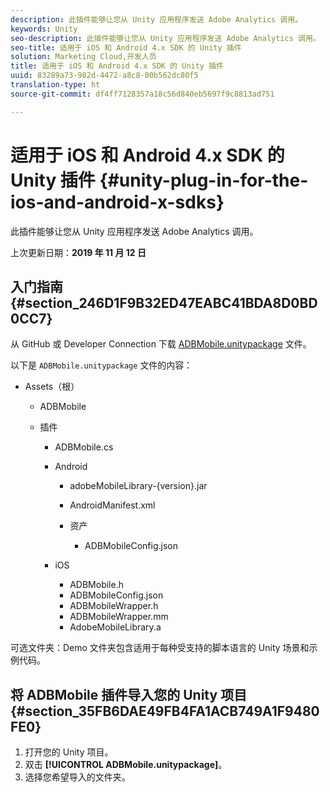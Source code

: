 ```yaml
---
description: 此插件能够让您从 Unity 应用程序发送 Adobe Analytics 调用。
keywords: Unity
seo-description: 此插件能够让您从 Unity 应用程序发送 Adobe Analytics 调用。
seo-title: 适用于 iOS 和 Android 4.x SDK 的 Unity 插件
solution: Marketing Cloud,开发人员
title: 适用于 iOS 和 Android 4.x SDK 的 Unity 插件
uuid: 83289a73-982d-4472-a8c8-00b562dc80f5
translation-type: ht
source-git-commit: df4ff7128357a18c56d840eb5697f9c8813ad751

---
```



# 适用于 iOS 和 Android 4.x SDK 的 Unity 插件 {#unity-plug-in-for-the-ios-and-android-x-sdks}

此插件能够让您从 Unity 应用程序发送 Adobe Analytics 调用。

上次更新日期：**2019 年 11 月 12 日**

## 入门指南 {#section_246D1F9B32ED47EABC41BDA8D0BD0CC7}

从 GitHub 或 Developer Connection 下载 [ADBMobile.unitypackage](https://github.com/Adobe-Marketing-Cloud/mobile-services/releases) 文件。

以下是 `ADBMobile.unitypackage` 文件的内容：

* Assets（根）

   * ADBMobile

   * 插件

      * ADBMobile.cs
      * Android

         * adobeMobileLibrary-{version}.jar
         * AndroidManifest.xml
         * 资产

            * ADBMobileConfig.json
      * iOS

         * ADBMobile.h
         * ADBMobileConfig.json
         * ADBMobileWrapper.h
         * ADBMobileWrapper.mm
         * AdobeMobileLibrary.a


可选文件夹：Demo 文件夹包含适用于每种受支持的脚本语言的 Unity 场景和示例代码。

## 将 ADBMobile 插件导入您的 Unity 项目 {#section_35FB6DAE49FB4FA1ACB749A1F9480FE0}

1. 打开您的 Unity 项目。
1. 双击 **[!UICONTROL ADBMobile.unitypackage]**。
1. 选择您希望导入的文件夹。

